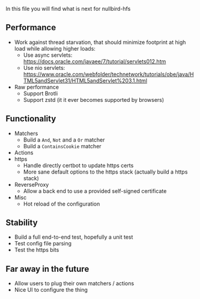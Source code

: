 In this file you will find what is next for nullbird-hfs

## Performance

* Work against thread starvation, that should minimize footprint at high load while allowing higher loads:
  * Use async servlets: https://docs.oracle.com/javaee/7/tutorial/servlets012.htm
  * Use nio servlets: https://www.oracle.com/webfolder/technetwork/tutorials/obe/java/HTML5andServlet31/HTML5andServlet%203.1.html
* Raw performance
  * Support Brotli
  * Support zstd (it it ever becomes supported by browsers)

## Functionality

* Matchers
  * Build a `And`, `Not` and a `Or` matcher
  * Build a `ContainsCookie` matcher
* Actions
* https
  * Handle directly certbot to update https certs
  * More sane default options to the https stack (actually build a https stack)
* ReverseProxy
  * Allow a back end to use a provided self-signed certificate
* Misc
  * Hot reload of the configuration

## Stability

* Build a full end-to-end test, hopefully a unit test
* Test config file parsing
* Test the https bits

## Far away in the future

* Allow users to plug their own matchers / actions
* Nice UI to configure the thing